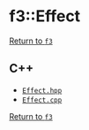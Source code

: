 # f3::Effect

[Return to `f3`](/docs/f3.md)

## C++

- [`Effect.hpp`](/c++/include/Effect.hpp)
- [`Effect.cpp`](/c++/source/Effect.cpp)

[Return to `f3`](/docs/f3.md)